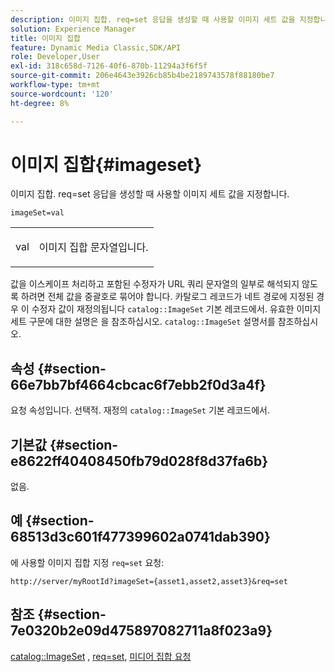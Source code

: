 ```yaml
---
description: 이미지 집합. req=set 응답을 생성할 때 사용할 이미지 세트 값을 지정합니다.
solution: Experience Manager
title: 이미지 집합
feature: Dynamic Media Classic,SDK/API
role: Developer,User
exl-id: 318c658d-7126-40f6-870b-11294a3f6f5f
source-git-commit: 206e4643e3926cb85b4be2189743578f88180be7
workflow-type: tm+mt
source-wordcount: '120'
ht-degree: 8%

---
```


# 이미지 집합{#imageset}

이미지 집합. req=set 응답을 생성할 때 사용할 이미지 세트 값을 지정합니다.

`imageSet=val`

<table id="simpletable_F697691D166C407D82233664814F4663"> 
 <tr class="strow"> 
  <td class="stentry"> <p><span class="codeph"> <span class="varname"> val</span></span> </p> </td> 
  <td class="stentry"> <p>이미지 집합 문자열입니다. </p></td> 
 </tr> 
</table>

값을 이스케이프 처리하고 포함된 수정자가 URL 쿼리 문자열의 일부로 해석되지 않도록 하려면 전체 값을 중괄호로 묶어야 합니다. 카탈로그 레코드가 네트 경로에 지정된 경우 이 수정자 값이 재정의됩니다 `catalog::ImageSet` 기본 레코드에서. 유효한 이미지 세트 구문에 대한 설명은 을 참조하십시오. `catalog::ImageSet` 설명서를 참조하십시오.

## 속성 {#section-66e7bb7bf4664cbcac6f7ebb2f0d3a4f}

요청 속성입니다. 선택적. 재정의 `catalog::ImageSet` 기본 레코드에서.

## 기본값 {#section-e8622ff40408450fb79d028f8d37fa6b}

없음.

## 예 {#section-68513d3c601f477399602a0741dab390}

에 사용할 이미지 집합 지정 `req=set` 요청:

`http://server/myRootId?imageSet={asset1,asset2,asset3}&req=set`

## 참조 {#section-7e0320b2e09d475897082711a8f023a9}

[catalog::ImageSet](/help/aem-is-ir-api/is-api/image-catalog/image-serving-api-ref/c-image-catalog-reference/c-image-svg-data-reference/c-image-data-reference/r-imageset-cat.md) , [req=set](../../../../../is-api/http-ref/image-serving-api-ref/c-http-protocol-reference/c-command-reference/r-req/r-req.md#reference-907cdb4a97034db7ad94695f25552e76), [미디어 집합 요청](../../../../../is-api/http-ref/image-serving-api-ref/c-http-protocol-reference/c-syntax-and-features/r-media-set-requests.md#reference-f2f2aa11208b47609fe17848d3b86a0b)
